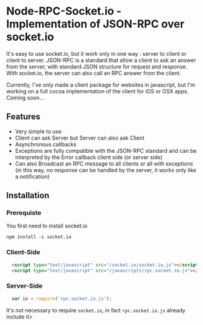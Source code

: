 # Node-RPC-Socket.io - Implementation of JSON-RPC over socket.io

  It's easy to use socket.io, but it work only in one way : server to client or client to server.
  JSON-RPC is a standard that allow a client to ask an answer from the server, with standard JSON structure for request and response. With socket.io, the server can also call an RPC answer from the client.
  
  Currently, I've only made a client package for websites in javascript, but I'm working on a full cocoa implementation of the client for iOS or OSX apps. Coming soon...
  
## Features

  - Very simple to use
  - Client can ask Server but Server can also ask Client
  - Asynchronous callbacks
  - Exceptions are fully compatible with the JSON-RPC standard and can be interpreted by the Error callback client side (or server side)
  - Can also Broadcast an RPC message to all clients or all with exceptions (in this way, no response can be handled by the server, it works only like a notification)
  
## Installation

### Prerequiste

You first need to install socket.io 

    npm install -i socket.io

### Client-Side

```html
  <script type="text/javascript" src="/socket.io/socket.io.js"></script>
  <script type="text/javascript" src="/javascripts/rpc.socket.io.js"></script>
```

### Server-Side
```javascript
  var io = require('rpc.socket.io.js');
```
It's not necessary to require `socket.io`, in fact `rpc.socket.io.js` already include it>